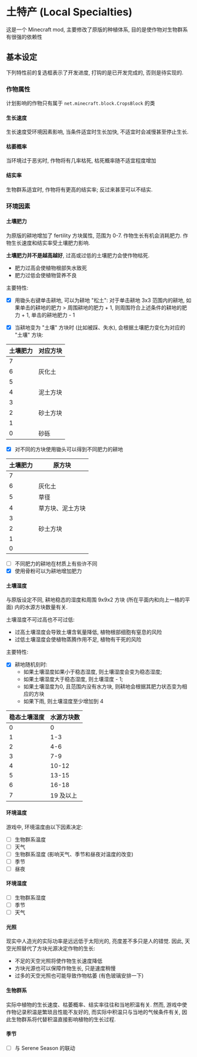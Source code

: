 # 土特产 (Local Specialties)
这是一个 Minecraft mod, 主要修改了原版的种植体系, 
目的是使作物对生物群系有很强的依赖性

## 基本设定

下列特性前的复选框表示了开发进度, 打钩的是已开发完成的, 否则是待实现的.

### 作物属性

计划影响的作物只有属于 `net.minecraft.block.CropsBlock` 的类

#### 生长速度

生长速度受环境因素影响, 当条件适宜时生长加快, 不适宜时会减慢甚至停止生长.

#### 枯萎概率
当环境过于恶劣时, 作物将有几率枯死, 枯死概率随不适宜程度增加

#### 结实率
生物群系适宜时, 作物将有更高的结实率; 反过来甚至可以不结实.

### 环境因素

#### 土壤肥力
为原版的耕地增加了 fertility 方块属性, 范围为 0-7. 作物生长有机会消耗肥力. 作物生长速度和结实率受土壤肥力影响.

**土壤肥力并不是越高越好**, 过高或过低的土壤肥力会使作物枯死.

- 肥力过高会使植物根部失水致死
- 肥力过低会使植物营养不良



主要特性:

- [x] 用锄头右键单击耕地, 可以为耕地 "松土": 对于单击耕地 3x3 范围内的耕地, 如果单击的耕地的肥力 > 周围耕地的肥力 + 1, 则周围符合上述条件的耕地的肥力 + 1, 单击的耕地肥力 - 1

- [x] 当耕地变为 "土壤" 方块时 (比如被踩、失水), 会根据土壤肥力变化为对应的 "土壤" 方块:

| 土壤肥力 | 对应方块 |
| -------- | -------- |
| 7        |          |
| 6        | 灰化土   |
| 5        |          |
| 4        | 泥土方块 |
| 3        |          |
| 2        | 砂土方块 |
| 1        |          |
| 0        | 砂砾     |

- [x] 对不同的方块使用锄头可以得到不同肥力的耕地

| 土壤肥力 | 原方块 |
| -------- | ------ |
| 7 |        |
| 6 | 灰化土 |
| 5 | 草径 |
| 4 | 草方块、泥土方块 |
| 3 | |
| 2 | 砂土方块|
| 1 | |
| 0 | |

- [ ] 不同肥力的耕地在材质上有些许不同
- [x] 使用骨粉可以为耕地增加肥力

#### 土壤湿度

与原版设定不同, 耕地稳态的湿度和周围 9x9x2 方块 (所在平面内和向上一格的平面) 内的水源方块数量有关. 

土壤湿度不可过高也不可过低:

- 过高土壤湿度会导致土壤含氧量降低, 植物根部细胞有窒息的风险
- 过低土壤湿度会使植物蒸腾作用不足, 植物有干死的风险

主要特性:

- [x] 耕地随机刻时:
  - 如果土壤湿度如果小于稳态湿度, 则土壤湿度会变为稳态湿度; 
  - 如果土壤湿度大于稳态湿度, 则土壤湿度 - 1; 
  - 如果土壤湿度为0, 且范围内没有水方块, 则耕地会根据其肥力状态变为相应的方块
  - 如果下雨, 则土壤湿度至少增加到 4

| 稳态土壤湿度 | 水源方块数 |
| ------------ | ---------- |
| 0            | 0          |
| 1            | 1-3        |
| 2            | 4-6        |
| 3            | 7-9        |
| 4            | 10-12      |
| 5            | 13-15      |
| 6            | 16-18      |
| 7            | 19 及以上  |

#### 环境温度

游戏中, 环境温度由以下因素决定:

- [ ] 生物群系温度
- [ ] 天气
- [ ] 生物群系湿度 (影响天气、季节和昼夜对温度的改变)
- [ ] 季节
- [ ] 昼夜

#### 环境湿度

- [ ] 生物群系湿度
- [ ] 季节
- [ ] 天气

#### 光照

现实中人造光的实际功率是远远低于太阳光的, 亮度差不多只是人的错觉. 因此, 天空光照替代了方块光源决定作物的生长:

- 不足的天空光照将使作物生长速度降低
- 方块光源也可以保障作物生长, 只是速度稍慢
- 过多的天空光照也可能导致作物枯萎 (有色玻璃安排一下)

#### 生物群系

实际中植物的生长速度、枯萎概率、结实率往往和当地积温有关. 然而, 游戏中使作物记录积温是繁琐且性能不友好的, 而实际中积温只与当地的气候条件有关, 因此生物群系将代替积温直接影响植物的生长过程.

#### 季节

- [ ] 与 Serene Season 的联动